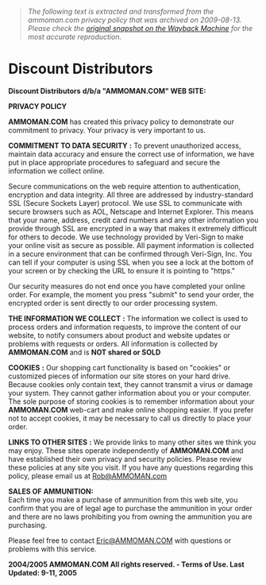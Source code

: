 > *The following text is extracted and transformed from the ammoman.com privacy policy that was archived on 2009-08-13. Please check the [original snapshot on the Wayback Machine](https://web.archive.org/web/20090813060027id_/http%3A//www.ammoman.com/webstore_privacy_policy.htm) for the most accurate reproduction.*

# Discount Distributors

**Discount Distributors** **d/b/a "AMMOMAN.COM" WEB SITE:**

**PRIVACY POLICY**

**AMMOMAN.COM** has created this privacy policy to demonstrate our commitment to privacy. Your privacy is very important to us.

**COMMITMENT TO DATA SECURITY** **:** To prevent unauthorized access, maintain data accuracy and ensure the correct use of information, we have put in place appropriate procedures to safeguard and secure the information we collect online.

Secure communications on the web require attention to authentication, encryption and data integrity. All three are addressed by industry-standard SSL (Secure Sockets Layer) protocol. We use SSL to communicate with secure browsers such as AOL, Netscape and Internet Explorer. This means that your name, address, credit card numbers and any other information you provide through SSL are encrypted in a way that makes it extremely difficult for others to decode. We use technology provided by Veri-Sign to make your online visit as secure as possible. All payment information is collected in a secure environment that can be confirmed through Veri-Sign, Inc. You can tell if your computer is using SSL when you see a lock at the bottom of your screen or by checking the URL to ensure it is pointing to "https."

Our security measures do not end once you have completed your online order. For example, the moment you press "submit" to send your order, the encrypted order is sent directly to our order processing system.

**THE INFORMATION WE COLLECT** **:** The information we collect is used to process orders and information requests, to improve the content of our website, to notify consumers about product and website updates or problems with requests or orders. All information is collected by **AMMOMAN.COM** and is **NOT shared or SOLD**

**COOKIES** **:** Our shopping cart functionality is based on "cookies" or customized pieces of information our site stores on your hard drive. Because cookies only contain text, they cannot transmit a virus or damage your system. They cannot gather information about you or your computer. The sole purpose of storing cookies is to remember information about your **AMMOMAN.COM** web-cart and make online shopping easier. If you prefer not to accept cookies, it may be necessary to call us directly to place your order.

**LINKS TO OTHER SITES** **:** We provide links to many other sites we think you may enjoy. These sites operate independently of **AMMOMAN.COM** and have established their own privacy and security policies. Please review these policies at any site you visit. If you have any questions regarding this policy, please email us at [Rob@AMMOMAN.com](mailto:Rob@ammoman.com)

**SALES OF AMMUNITION:**  
Each time you make a purchase of ammunition from this web site, you confirm that you are of legal age to purchase the ammunition in your order and there are no laws prohibiting you from owning the ammunition you are purchasing.

Please feel free to contact [Eric@AMMOMAN.COM](mailto:Eric@AMMOMAN.COM) with questions or problems with this service.

**2004/2005 AMMOMAN.COM All rights reserved. - Terms of Use. Last Updated: 9-11, 2005**
